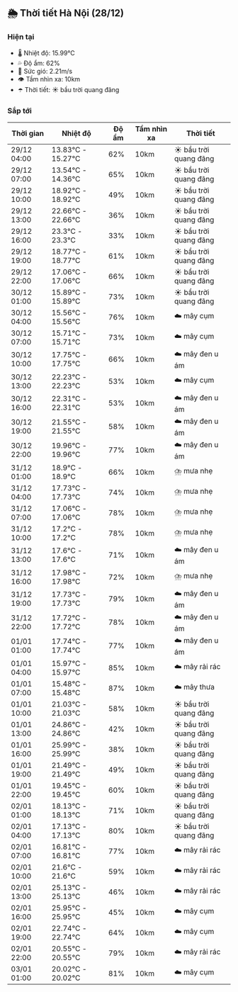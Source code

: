 ## 🌦️ Thời tiết Hà Nội (28/12)

### Hiện tại

- 🌡️ Nhiệt độ: 15.99℃
- 💦 Độ ẩm: 62%
- 💨 Sức gió: 2.21m/s
- 👁️ Tầm nhìn xa: 10km
- ☂️ Thời tiết: ☀️ bầu trời quang đãng

### Sắp tới

| Thời gian | Nhiệt độ | Độ ẩm | Tầm nhìn xa | Thời tiết |
| --- | --- | --- | --- | --- |
| 29/12 04:00 | 13.83℃ - 15.27℃ | 62% | 10km | ☀️ bầu trời quang đãng |
| 29/12 07:00 | 13.54℃ - 14.36℃ | 65% | 10km | ☀️ bầu trời quang đãng |
| 29/12 10:00 | 18.92℃ - 18.92℃ | 49% | 10km | ☀️ bầu trời quang đãng |
| 29/12 13:00 | 22.66℃ - 22.66℃ | 36% | 10km | ☀️ bầu trời quang đãng |
| 29/12 16:00 | 23.3℃ - 23.3℃ | 33% | 10km | ☀️ bầu trời quang đãng |
| 29/12 19:00 | 18.77℃ - 18.77℃ | 61% | 10km | ☀️ bầu trời quang đãng |
| 29/12 22:00 | 17.06℃ - 17.06℃ | 66% | 10km | ☀️ bầu trời quang đãng |
| 30/12 01:00 | 15.89℃ - 15.89℃ | 73% | 10km | ☀️ bầu trời quang đãng |
| 30/12 04:00 | 15.56℃ - 15.56℃ | 76% | 10km | ☁️ mây cụm |
| 30/12 07:00 | 15.71℃ - 15.71℃ | 73% | 10km | ☁️ mây cụm |
| 30/12 10:00 | 17.75℃ - 17.75℃ | 66% | 10km | ☁️ mây đen u ám |
| 30/12 13:00 | 22.23℃ - 22.23℃ | 53% | 10km | ☁️ mây cụm |
| 30/12 16:00 | 22.31℃ - 22.31℃ | 53% | 10km | ☁️ mây đen u ám |
| 30/12 19:00 | 21.55℃ - 21.55℃ | 58% | 10km | ☁️ mây đen u ám |
| 30/12 22:00 | 19.96℃ - 19.96℃ | 77% | 10km | ☁️ mây đen u ám |
| 31/12 01:00 | 18.9℃ - 18.9℃ | 66% | 10km | ⛈️ mưa nhẹ |
| 31/12 04:00 | 17.73℃ - 17.73℃ | 74% | 10km | ⛈️ mưa nhẹ |
| 31/12 07:00 | 17.06℃ - 17.06℃ | 78% | 10km | ⛈️ mưa nhẹ |
| 31/12 10:00 | 17.2℃ - 17.2℃ | 78% | 10km | ⛈️ mưa nhẹ |
| 31/12 13:00 | 17.6℃ - 17.6℃ | 71% | 10km | ☁️ mây đen u ám |
| 31/12 16:00 | 17.98℃ - 17.98℃ | 72% | 10km | ⛈️ mưa nhẹ |
| 31/12 19:00 | 17.73℃ - 17.73℃ | 79% | 10km | ☁️ mây đen u ám |
| 31/12 22:00 | 17.72℃ - 17.72℃ | 78% | 10km | ☁️ mây đen u ám |
| 01/01 01:00 | 17.74℃ - 17.74℃ | 77% | 10km | ☁️ mây đen u ám |
| 01/01 04:00 | 15.97℃ - 15.97℃ | 85% | 10km | ☁️ mây rải rác |
| 01/01 07:00 | 15.48℃ - 15.48℃ | 87% | 10km | ☁️ mây thưa |
| 01/01 10:00 | 21.03℃ - 21.03℃ | 58% | 10km | ☀️ bầu trời quang đãng |
| 01/01 13:00 | 24.86℃ - 24.86℃ | 42% | 10km | ☀️ bầu trời quang đãng |
| 01/01 16:00 | 25.99℃ - 25.99℃ | 38% | 10km | ☀️ bầu trời quang đãng |
| 01/01 19:00 | 21.49℃ - 21.49℃ | 49% | 10km | ☀️ bầu trời quang đãng |
| 01/01 22:00 | 19.45℃ - 19.45℃ | 60% | 10km | ☀️ bầu trời quang đãng |
| 02/01 01:00 | 18.13℃ - 18.13℃ | 71% | 10km | ☀️ bầu trời quang đãng |
| 02/01 04:00 | 17.13℃ - 17.13℃ | 80% | 10km | ☀️ bầu trời quang đãng |
| 02/01 07:00 | 16.81℃ - 16.81℃ | 77% | 10km | ☁️ mây rải rác |
| 02/01 10:00 | 21.6℃ - 21.6℃ | 59% | 10km | ☁️ mây rải rác |
| 02/01 13:00 | 25.13℃ - 25.13℃ | 46% | 10km | ☁️ mây rải rác |
| 02/01 16:00 | 25.95℃ - 25.95℃ | 45% | 10km | ☁️ mây cụm |
| 02/01 19:00 | 22.74℃ - 22.74℃ | 64% | 10km | ☁️ mây cụm |
| 02/01 22:00 | 20.55℃ - 20.55℃ | 79% | 10km | ☁️ mây rải rác |
| 03/01 01:00 | 20.02℃ - 20.02℃ | 81% | 10km | ☁️ mây cụm |
